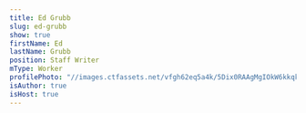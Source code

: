```yaml
---
title: Ed Grubb
slug: ed-grubb
show: true
firstName: Ed
lastName: Grubb
position: Staff Writer
mType: Worker
profilePhoto: "//images.ctfassets.net/vfgh62eq5a4k/5Dix0RAAgMgIOkW6kkqkoe/29eb4efc6e815ef1ef22f238f845e7e4/DSC_0829_green__1_.jpg"
isAuthor: true
isHost: true
---
```

